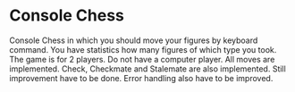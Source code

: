 # Console Chess

Console Chess in which you should move your figures by keyboard command.
You have statistics how many figures of which type you took. 
The game is for 2 players. Do not have a computer player. 
All moves are implemented. Check, Checkmate and Stalemate are also implemented. 
Still improvement have to be done.
Error handling also have to be improved.
